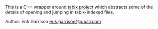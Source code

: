 This is a C++ wrapper around [tabix
project](http://samtools.sourceforge.net/tabix.shtml) which abstracts some
of the details of opening and jumping in tabix-indexed files.

Author: Erik Garrison <erik.garrison@gmail.com>
